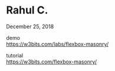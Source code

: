 # Rahul C.
December 25, 2018

demo <br>
https://w3bits.com/labs/flexbox-masonry/

tutorial <br>
https://w3bits.com/flexbox-masonry/
